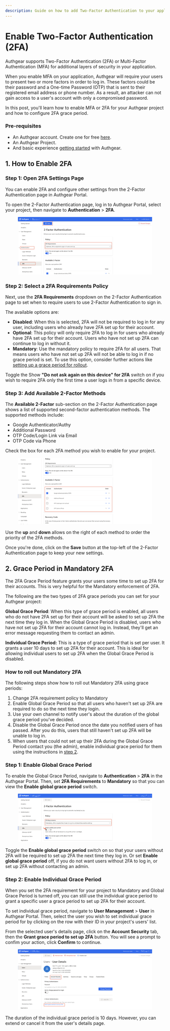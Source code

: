 ```yaml
---
description: Guide on how to add Two-Factor Authentication to your application.
---
```


# Enable Two-Factor Authentication (2FA)

Authgear supports Two-Factor Authentication (2FA) or Multi-Factor Authentication (MFA) for additional layers of security in your application.

When you enable MFA on your application, Authgear will require your users to present two or more factors in order to log in. These factors could be their password and a One-time Password (OTP) that is sent to their registered email address or phone number. As a result, an attacker can not gain access to a user's account with only a compromised password.

In this post, you'll learn how to enable MFA or 2FA for your Authgear project and how to configure 2FA grace period.

### Pre-requisites

* An Authgear account. Create one for free [here](https://www.authgear.com/).
* An Authgear Project.
* And basic experience [getting started](https://docs.authgear.com/get-started/start-building) with Authgear.

## 1. How to Enable 2FA

### Step 1: Open 2FA Settings Page

You can enable 2FA and configure other settings from the 2-Factor Authentication page in Authgear Portal.

To open the 2-Factor Authentication page, log in to Authgear Portal, select your project, then navigate to **Authentication** > **2FA**.

<figure><img src="../../.gitbook/assets/authgear-2fa.png" alt=""><figcaption></figcaption></figure>

### Step 2: Select a 2FA Requirements Policy

Next, use the **2FA Requirements** dropdown on the 2-Factor Authentication page to set when to require users to use 2-Factor Authentication to sign in.

The available options are:

* **Disabled**: When this is selected, 2FA will not be required to log in for any user, including users who already have 2FA set up for their account.
* **Optional**: This policy will only require 2FA to log in for users who already have 2FA set up for their account. Users who have not set up 2FA can continue to log in without it.
* **Mandatory**: Use the mandatory policy to require 2FA for all users. That means users who have not set up 2FA will not be able to log in if no grace period is set. To use this option, consider further actions like [setting up a grace period for rollout](enable-two-factor-authentication-2fa.md#id-2.-2fa-grace-period-and-how-2fa-should-be-rolled-out).

Toggle the Show **"Do not ask again on this device" for 2FA** switch on if you wish to require 2FA only the first time a user logs in from a specific device.

### Step 3: Add Available 2-Factor Methods

The **Available 2-Factor** sub-section on the 2-Factor Authentication page shows a list of supported second-factor authentication methods. The supported methods include:

* Google Authenticator/Authy
* Additional Password
* OTP Code/Login Link via Email
* OTP Code via Phone

Check the box for each 2FA method you wish to enable for your project.

<figure><img src="../../.gitbook/assets/authgear-2fa-methods.png" alt=""><figcaption></figcaption></figure>

Use the **up** and **down** allows on the right of each method to order the priority of the 2FA methods.

Once you're done, click on the **Save** button at the top-left of the 2-Factor Authentication page to keep your new settings.

## 2. Grace Period in Mandatory 2FA

The 2FA Grace Period feature grants your users some time to set up 2FA for their accounts. This is very helpful for the Mandatory enforcement of 2FA.

The following are the two types of 2FA grace periods you can set for your Authgear project:

**Global Grace Period**: When this type of grace period is enabled, all users who do not have 2FA set up for their account will be asked to set up 2FA the next time they log in. When the Global Grace Period is disabled, users who have not set up 2FA for their account cannot log in. Instead, they'll get an error message requesting them to contact an admin.

**Individual Grace Period:** This is a type of grace period that is set per user. It grants a user 10 days to set up 2FA for their account. This is ideal for allowing individual users to set up 2FA when the Global Grace Period is disabled.

### How to roll out Mandatory 2FA

The following steps show how to roll out Mandatory 2FA using grace periods:

1. Change 2FA requirement policy to Mandatory
2. Enable Global Grace Period so that all users who haven't set up 2FA are required to do so the next time they login.
3. Use your own channel to notify user's about the duration of the global grace period you've decided.
4. Disable the Global Grace Period once the date you notified users of has passed. After you do this, users that still haven't set up 2FA will be unable to log in.
5. When users that could not set up their 2FA during the Global Grace Period contact you (the admin), enable individual grace period for them using the instructions in [step 2](enable-two-factor-authentication-2fa.md#step-2-enable-individual-grace-period).

### Step 1: Enable Global Grace Period

To enable the Global Grace Period, navigate to **Authentication** > **2FA** in the Authgear Portal. Then, set **2FA Requirements** to **Mandatory** so that you can view the **Enable global grace period** switch.

<figure><img src="../../.gitbook/assets/authgear-2fa-grace.png" alt=""><figcaption></figcaption></figure>

Toggle the **Enable global grace period** switch on so that your users without 2FA will be required to set up 2FA the next time they log in. Or set **Enable global grace period** off, if you do not want users without 2FA to log in, or set up 2FA without contacting an admin.

### Step 2: Enable Individual Grace Period

When you set the 2FA requirement for your project to Mandatory and Global Grace Period is turned off, you can still use the individual grace period to grant a specific user a grace period to set up 2FA for their account.

To set individual grace period, navigate to **User Management** > **User** in Authgear Portal. Then, select the user you wish to set individual grace period for by clicking on the row with their ID in your project's users' list.

From the selected user's details page, click on the **Account Security** tab, then the **Grant grace period to set up 2FA** button. You will see a prompt to confim your action, click **Confirm** to continue.

<figure><img src="../../.gitbook/assets/authgear-2fa-individual-grace.png" alt=""><figcaption></figcaption></figure>

The duration of the individual grace period is 10 days. However, you can extend or cancel it from the user's details page.


